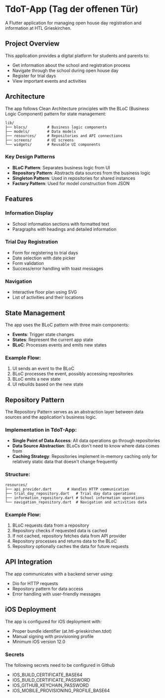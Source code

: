 # TdoT-App (Tag der offenen Tür)

A Flutter application for managing open house day registration and information at HTL Grieskirchen.

## Project Overview

This application provides a digital platform for students and parents to:
- Get information about the school and registration process
- Navigate through the school during open house day
- Register for trial days
- View important events and activities

## Architecture

The app follows Clean Architecture principles with the BLoC (Business Logic Component) pattern for state management:

```
lib/
├── blocs/         # Business logic components
├── models/        # Data models
├── resources/     # Repositories and API connections
├── screens/       # UI screens
└── widgets/       # Reusable UI components
```

### Key Design Patterns

- **BLoC Pattern**: Separates business logic from UI
- **Repository Pattern**: Abstracts data sources from the business logic
- **Singleton Pattern**: Used in repositories for shared instances
- **Factory Pattern**: Used for model construction from JSON

## Features

### Information Display
- School information sections with formatted text
- Paragraphs with headings and detailed information

### Trial Day Registration
- Form for registering to trial days
- Date selection with date picker
- Form validation
- Success/error handling with toast messages

### Navigation
- Interactive floor plan using SVG
- List of activities and their locations

## State Management

The app uses the BLoC pattern with three main components:
- **Events**: Trigger state changes
- **States**: Represent the current app state
- **BLoC**: Processes events and emits new states

### Example Flow:
1. UI sends an event to the BLoC
2. BLoC processes the event, possibly accessing repositories
3. BLoC emits a new state
4. UI rebuilds based on the new state

## Repository Pattern

The Repository Pattern serves as an abstraction layer between data sources and the application's business logic.

### Implementation in TdoT-App:
- **Single Point of Data Access**: All data operations go through repositories
- **Data Source Abstraction**: BLoCs don't need to know where data comes from
- **Caching Strategy**: Repositories implement in-memory caching only for relatively static data that doesn't change frequently

### Structure:
```
resources/
├── api_provider.dart       # Handles HTTP communication
├── trial_day_repository.dart   # Trial day data operations
├── information_repository.dart # School information operations
└── navigation_repository.dart  # Navigation and activities data
```

### Example Flow:
1. BLoC requests data from a repository
2. Repository checks if requested data is cached
3. If not cached, repository fetches data from API provider
4. Repository processes and returns data to the BLoC
5. Repository optionally caches the data for future requests

## API Integration

The app communicates with a backend server using:
- Dio for HTTP requests
- Repository pattern for data access
- Error handling with user-friendly messages

## iOS Deployment

The app is configured for iOS deployment with:
- Proper bundle identifier (at.htl-grieskirchen.tdot)
- Manual signing with provisioning profile
- Minimum iOS version 12.0

### Secrets

The following secrets need to be configured in Github
- IOS_BUILD_CERTIFICATE_BASE64
- IOS_BUILD_CERTIFICATE_PASSWORD
- IOS_GITHUB_KEYCHAIN_PASSWORD
- IOS_MOBILE_PROVISIONING_PROFILE_BASE64
